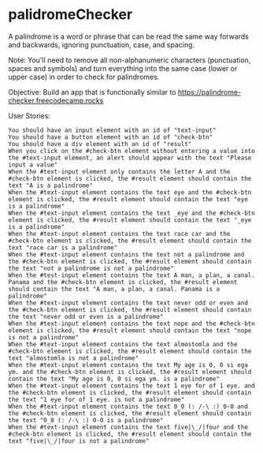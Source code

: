# palidromeChecker

A palindrome is a word or phrase that can be read the same way forwards and backwards, ignoring punctuation, case, and spacing.

Note: You'll need to remove all non-alphanumeric characters (punctuation, spaces and symbols) and turn everything into the same case (lower or upper case) in order to check for palindromes.

Objective: Build an app that is functionally similar to https://palindrome-checker.freecodecamp.rocks

User Stories:

    You should have an input element with an id of "text-input"
    You should have a button element with an id of "check-btn"
    You should have a div element with an id of "result"
    When you click on the #check-btn element without entering a value into the #text-input element, an alert should appear with the text "Please input a value"
    When the #text-input element only contains the letter A and the #check-btn element is clicked, the #result element should contain the text "A is a palindrome"
    When the #text-input element contains the text eye and the #check-btn element is clicked, the #result element should contain the text "eye is a palindrome"
    When the #text-input element contains the text _eye and the #check-btn element is clicked, the #result element should contain the text "_eye is a palindrome"
    When the #text-input element contains the text race car and the #check-btn element is clicked, the #result element should contain the text "race car is a palindrome"
    When the #text-input element contains the text not a palindrome and the #check-btn element is clicked, the #result element should contain the text "not a palindrome is not a palindrome"
    When the #test-input element contains the text A man, a plan, a canal. Panama and the #check-btn element is clicked, the #result element should contain the text "A man, a plan, a canal. Panama is a palindrome"
    When the #text-input element contains the text never odd or even and the #check-btn element is clicked, the #result element should contain the text "never odd or even is a palindrome"
    When the #text-input element contains the text nope and the #check-btn element is clicked, the #result element should contain the text "nope is not a palindrome"
    When the #text-input element contains the text almostomla and the #check-btn element is clicked, the #result element should contain the text "almostomla is not a palindrome"
    When the #text-input element contains the text My age is 0, 0 si ega ym. and the #check-btn element is clicked, the #result element should contain the text "My age is 0, 0 si ega ym. is a palindrome"
    When the #text-input element contains the text 1 eye for of 1 eye. and the #check-btn element is clicked, the #result element should contain the text "1 eye for of 1 eye. is not a palindrome"
    When the #text-input element contains the text 0_0 (: /-\ :) 0-0 and the #check-btn element is clicked, the #result element should contain the text "0_0 (: /-\ :) 0-0 is a palindrome"
    When the #text-input element contains the text five|\_/|four and the #check-btn element is clicked, the #result element should contain the text "five|\_/|four is not a palindrome"
